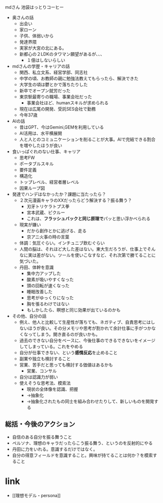 mdさん
池袋はっとりコーヒー

- 奥さんの話
    - 出会い
    - 家ローン
    - 子供、体弱いから
    - 発達界隈
    - 実家が大宮の北にある。
    - 新都心の２LDKのタワマン願望があるが、、、
	    - １億はしないらしい
- mdさんの学歴・キャリアの話
    - 関西、私立文系、経営学部、同志社
    - 中学の頃、お教師の親に勉強法教えてもらったら、解決できた
    - 大学生の頃は鬱とかで落ちたりした
    - 新卒でオープン就労だった
    - 東京駅最寄りの職場、事業会社だった
        - 事業会社ほど、humanスキルが求められる
    - 現在は広尾の開発、受託SES会社で勤務
    - 今年37歳
- AIの話
    - 昔はGPT、今はGemini,GEMを利用している
    - AI活用は、水平横展開
    - 人と人とのコミュニケーションを削ることが大事。AIで完結できる割合を増やしたほうが良い
- 食いっぱぐれのない仕事、キャリア
    - 思考FW
    - ポータブルスキル
    - 要件定義
    - 構造化
    - トップレベル、経営者層レベル
    - 因果ループ図
- 発達でハンデはなかったか？課題に当たったら？
    - ２次元漫画キャラのXXだったらどう解決する？振る舞う？
        - 刃牙トリケラトプス拳
        - 宮本武蔵、ピクルー
        - これは、**フラッシュバックと同じ原理で**パッと思い浮かべられる
	- 現実が嫌い
		- だから創作とかに逃げる、走る
		- 京アニ火事の時の言葉
	- 体調：気圧ぐらい。インチュニブ飲むぐらい
    - 人間の脳は、それほど大した差はない。東大生だろうが、仕事上でそんなに実は差がない。ツールを使いこなすなど、それ次第で勝てることに気づいた。
    - 丹田、体幹を意識
        - 集中力アップした
        - 酸素が吸いやすくなった
        - 頭の回転が速くなった
        - 睡眠改善した
        - 思考がゆっくりになった
        - 胸を張るわけではない
        - もしかしたら、瞑想と同じ効果が出ているのかも
- その他、自分の話
    - 例え、他人と比較して生産性が落ちても、ネガティブ、自責思考にはしないほうが良い。その分メモリや思考が割かれて余計仕事に手がつかなくなってしまう。開き直るのが良いかも。
    - 過去のできない自分をベースに、今後仕事のできるできないをイメージしてしまっている。これをやめる
    - 自分が仕事できない、という**感情反応**を止めること
    - 副業や独立も検討すること
    - 営業、苦手だと思っても検討する価値はあるかも
	    - 営業、コンサル
	- 自分は認識力が弱い
	- 使えそうな思考法、模索法
		- 現状の全体像を認識、把握
		- →抽象化
		- →抽象化されたもの同士を組み合わせたりして、新しいものを開発する

## 総括・今後のアクション
- 自信のある自分を振る舞うこと
- ペルソナ、理想のキャラだったらこう振る舞う、というのを反射的にやる
- 丹田に力をいれる。意識するだけではなく。
- 自分の得意フィールドを意識すること。興味が持てることは何か？を模索すること

# link
- [[理想モデル・persona]]
